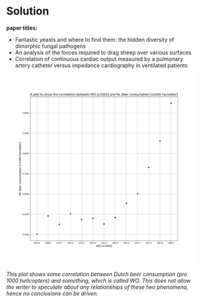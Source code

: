 # Solution

**paper titles:**

- Fantastic yeasts and where to find them: the hidden diversity of dimorphic fungal pathogens
- An analysis of the forces required to drag sheep over various surfaces
- Correlation of continuous cardiac output measured by a pulmonary artery catheter versus impedance cardiography in ventilated patients

![amazing](amazing.png)

*This plot shows some correlation between Dutch beer consumption (pro 1000 helicopters) and something, which is called WO. This does not allow the writer to speculate about any relationships of these two phenomena, hence no conclusions can be driven.*
